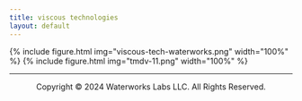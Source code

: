 ```yaml
---
title: viscous technologies
layout: default
---
```


{% include figure.html img="viscous-tech-waterworks.png" width="100%" %}
{% include figure.html img="tmdv-11.png" width="100%" %}

---------
<p style="text-align: center;">Copyright © 2024 Waterworks Labs LLC. All Rights Reserved.</p>

<!--- 
{% include figure.html img="primary-logo.jpg" width="20%" %}

{% include figure.html img="4knots,100rpm_1.JPG" width="100%" %}
-->
